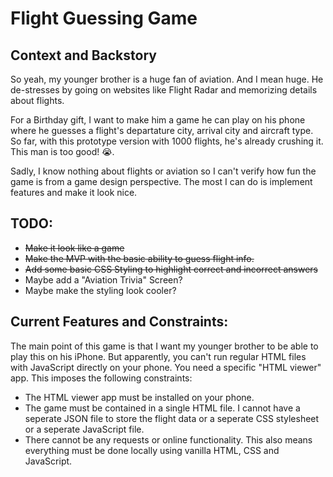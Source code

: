 # Flight Guessing Game

## Context and Backstory
So yeah, my younger brother is a huge fan of aviation. And I mean huge. He de-stresses by going on websites like Flight Radar and memorizing details about flights.

For a Birthday  gift, I want to make him a game he can play on his phone where he guesses a flight's departature city, arrival city and aircraft type. So far, with this prototype version with 1000 flights, he's already crushing it. This man is too good! 😭.

Sadly, I know nothing about flights or aviation so I can't verify how fun the game is from a game design perspective. The most I can do is implement features and make it look nice.

## TODO:

- ~~Make it look like a game~~
- ~~Make the MVP with the basic ability to guess flight info.~~
- ~~Add some basic CSS Styling to highlight correct and incorrect answers~~
- Maybe add a "Aviation Trivia" Screen?
- Maybe make the styling look cooler?

## Current Features and Constraints:
The main point of this game is that I want my younger brother to be able to play this on his iPhone. But apparently, you can't run regular HTML files with JavaScript directly on your phone. You need a specific "HTML viewer" app. This imposes the following constraints:

- The HTML viewer app must be installed on your phone.
- The game must be contained in a single HTML file. I cannot have a seperate JSON file to store the flight data or a seperate CSS stylesheet or a seperate JavaScript file.
- There cannot be any requests or online functionality. This also means everything must be done locally using vanilla HTML, CSS and JavaScript.
